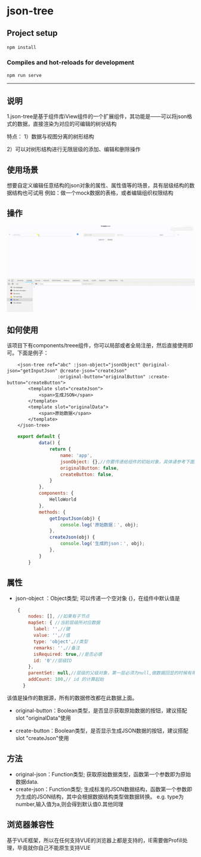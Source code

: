 # json-tree

## Project setup
```
npm install
```

### Compiles and hot-reloads for development
```
npm run serve
```



----

## 说明

1.json-tree是基于组件库iView组件的一个扩展组件，其功能是——可以将json格式的数据，直接渲染为对应的可编辑的树状结构

特点：
1）数据与视图分离的树形结构

2）可以对树形结构进行无限层级的添加、编辑和删除操作




## 使用场景 


想要自定义编辑任意结构的json对象的属性、属性值等的场景，具有层级结构的数据结构也可试用
    例如：做一个mock数据的表格，或者编辑组织权限结构




## 操作


![image](https://github.com/ThingsChange/JsonTree/blob/master/src/assets/20181112_154556.gif)



## 如何使用



该项目下有components/treee组件，你可以局部或者全局注册，然后直接使用即可。下面是例子：
``` vue
    <json-tree ref="abc" :json-object="jsonObject" @original-json="getInputJson" @create-json="createJson"
                   :original-button="originalButton" :create-button="createButton">
        <template slot="createJson">
            <span>生成JSON</span>
        </template>
        <template slot="originalData">
            <span>原始数据</span>
        </template>
    </json-tree>
```
```js
    export default {
            data() {
                return {
                    name: 'app',
                    jsonObject: {},//你要传递给组件的初始对象，具体请参考下面属性
                    originalButton: false,
                    createButton: false,
                }
            },
            components: {
                HelloWorld
            },
            methods: {
                getInputJson(obj) {
                    console.log('原始数据：', obj);
                },
                createJson(obj) {
                    console.log('生成的json：', obj);
                },
            }
        }
```



## 属性


- json-object ：Object类型; 可以传递一个空对象 {}，在组件中默认值是
``` js
    {
        nodes: [], //如果有子节点
        mapSet: { //当前层级所对应数据
          label: '',//键
          value: '',//值
          type: 'object',//类型
          remarks: '',//备注
          isRequired: true,//是否必填
          id: '0'//层级ID
        },
        parentSet: null,//层级的父级对象，第一层必须为null,做数据回显的时候有用
        addCount: 100,// id 的计算起始
      }
``` 
  该值是操作的数据源，所有的数据修改都在此数据上面。
  

- original-button：Boolean类型，是否显示获取原始数据的按钮，建议搭配 slot "originalData"使用


- create-button：Boolean类型，是否显示生成JSON数据的按钮，建议搭配 slot "createJson"使用


## 方法


- original-json：Function类型; 获取原始数据类型，函数第一个参数即为原始数据data.
- create-json：Function类型; 生成标准的JSON数据结构，函数第一个参数即为生成的JSON结构，其中会根据数据结构类型做数据转换。
   e.g. type为number,输入值为a,则会得到默认值0.其他同理


## 浏览器兼容性


基于VUE框架，所以在任何支持VUE的浏览器上都是支持的，IE需要做Profill处理，毕竟就你自己不能原生支持VUE


